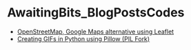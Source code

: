 # AwaitingBits_BlogPostsCodes

- [OpenStreetMap, Google Maps alternative using Leaflet](https://blog.zhaytam.com/2018/07/20/openstreetmap-googlemaps-alternative/)
- [Creating GIFs in Python using Pillow (PIL Fork)](https://blog.zhaytam.com/2018/08/21/creating-gifs-using-python-pillow/)
